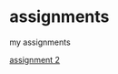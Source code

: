 # assignments
my assignments

[assignment 2](https://github.com/u363554/assignments/blob/master/assignment2%20(1).ipynb)
